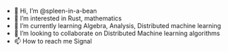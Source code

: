 - 👋 Hi, I’m @spleen-in-a-bean
- 👀 I’m interested in Rust, mathematics
- 🌱 I’m currently learning Algebra, Analysis, Distributed machine learning
- 💞️ I’m looking to collaborate on Distributed Machine learning algorithms
- 📫 How to reach me Signal

<!---
spleen-in-a-bean/spleen-in-a-bean is a ✨ special ✨ repository because its `README.md` (this file) appears on your GitHub profile.
You can click the Preview link to take a look at your changes.
--->
